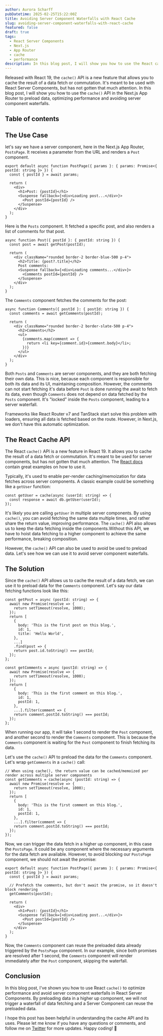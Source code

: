 ```yaml
---
author: Aurora Scharff
pubDatetime: 2025-02-25T15:22:00Z
title: Avoiding Server Component Waterfalls with React Cache
slug: avoiding-server-component-waterfalls-with-react-cache
featured: false
draft: true
tags:
  - React Server Components
  - Next.js
  - App Router
  - cache
  - performance
description: In this blog post, I will show you how to use the React cache() API in the Next.js App Router with React Server Components to optimize performance and avoid server component waterfalls.
---
```


Released with React 19, the `cache()` API is a new feature that allows you to cache the result of a data fetch or commutation. It's meant to be used with React Server Components, but has not gotten that much attention. In this blog post, I will show you how to use the `cache()` API in the Next.js App Router to preload data, optimizing performance and avoiding server component waterfalls.

## Table of contents

## The Use Case

let's say we have a server component, here in the Next.js App Router, `PostsPage`. It receives a parameter from the URL and renders a `Post` component.

```tsx
export default async function PostPage({ params }: { params: Promise<{ postId: string }> }) {
  const { postId } = await params;

  return (
    <div>
      <h1>Post: {postId}</h1>
      <Suspense fallback={<div>Loading post...</div>}>
        <Post postId={postId} />
      </Suspense>
    </div>
  );
}
```

Here is the `Posts` component. It fetched a specific post, and also renders a list of comments for that post.

```tsx
async function Post({ postId }: { postId: string }) {
  const post = await getPost(postId);

  return (
    <div className="rounded border-2 border-blue-500 p-4">
      <h2>Title: {post?.title}</h2>
      Post comments:
      <Suspense fallback={<div>Loading comments...</div>}>
        <Comments postId={postId} />
      </Suspense>
    </div>
  );
}
```

The `Comments` component fetches the comments for the post:

```tsx
async function Comments({ postId }: { postId: string }) {
  const comments = await getComments(postId);

  return (
    <div className="rounded border-2 border-slate-500 p-4">
      <h2>Comments</h2>
      <ul>
        {comments.map(comment => {
          return <li key={comment.id}>{comment.body}</li>;
        })}
      </ul>
    </div>
  );
}
```

Both `Posts` and `Comments` are server components, and they are both fetching their own data. This is nice, because each component is responsible for both its data and its UI, maintaining composition. However, the comments can not start fetching it's data before `Post` is done running the await to fetch its data, even though `Comments` does not depend on data fetched by the `Posts` component. It's "locked" inside the `Posts` component, leading to a server waterfall.

Frameworks like React Router v7 and TanStack start solve this problem with loaders, ensuring all data is fetched based on the route. However, in Next.js, we don't have this automatic optimization.

## The React Cache API

The React `cache()` API is a new feature in React 19. It allows you to cache the result of a data fetch or commutation. It's meant to be used for server components, but has not gotten that much attention. The [React docs](https://react.dev/reference/react/cache) contain great examples on how to use it.

Typically, it's used to enable per-render caching/memoization for data fetches across server components. A classic example could be something like a `getUser` function:

```tsx
const getUser = cache(async (userId: string) => {
  const response = await db.getUser(userId);
});
```

It's likely you are calling `getUser` in multiple server components. By using `cache()`, you can avoid fetching the same data multiple times, and rather share the return value, improving performance. The `cache()` API also allows us to keep the data fetching inside the components.Without this API, we have to hoist data fetching to a higher component to achieve the same performance, breaking composition.

However, the `cache()` API can also be used to avoid be used to preload data. Let's see how we can use it to avoid server component waterfalls.

## The Solution

Since the `cache()` API allows us to cache the result of a data fetch, we can use it to preload data for the `Comments` component. Let's say our data fetching functions look like this:

```tsx
const getPost = async (postId: string) => {
  await new Promise(resolve => {
    return setTimeout(resolve, 1000);
  });
  return [
    {
      body: 'This is the first post on this blog.',
      id: 1,
      title: 'Hello World',
    },
    ...]
    .find(post => {
    return post.id.toString() === postId;
  });
};
```

```tsx
const getComments = async (postId: string) => {
  await new Promise(resolve => {
    return setTimeout(resolve, 1000);
  });
  return [
    {
      body: 'This is the first comment on this blog.',
      id: 1,
      postId: 1,
    },
    ...].filter(comment => {
    return comment.postId.toString() === postId;
  });
};
```

When running our app, it will take 1 second to render the `Post` component, and another second to render the `Comments` component. This is because the `Comments` component is waiting for the `Post` component to finish fetching its data.

Let's use the `cache()` API to preload the data for the `Comments` component. Let's wrap `getComments` in a `cache()` call:

```tsx
// When using cache(), the return value can be cached/memoized per render across multiple server components
const getComments = cache(async (postId: string) => {
  await new Promise(resolve => {
    return setTimeout(resolve, 1000);
  });
  return [
    {
      body: 'This is the first comment on this blog.',
      id: 1,
      postId: 1,
    },
    ...].filter(comment => {
    return comment.postId.toString() === postId;
  });
});
```

Now, we can trigger the data fetch in a higher up component, in this case the `PostsPage`. It could be any component where the necessary arguments for the data fetch are available. However, to avoid blocking our `PostsPage` component, we should not await the promise:

```tsx
export default async function PostPage({ params }: { params: Promise<{ postId: string }> }) {
  const { postId } = await params;

  // Prefetch the comments, but don't await the promise, so it doesn't block rendering
  getComments(postId);

  return (
    <div>
      <h1>Post: {postId}</h1>
      <Suspense fallback={<div>Loading post...</div>}>
        <Post postId={postId} />
      </Suspense>
    </div>
  );
}
```

Now, the `Comments` component can reuse the preloaded data already triggered by the `PostsPage` component. In our example, since both promises are resolved after 1 second, the `Comments` component will render immediately after the `Post` component, skipping the waterfall.

## Conclusion

In this blog post, I've shown you how to use React `cache()` to optimize performance and avoid server component waterfalls in React Server Components. By preloading data in a higher up component, we will not trigger a waterfall of data fetching and a Server Component can reuse the preloaded data.

I hope this post has been helpful in understanding the cache API and its uses. Please let me know if you have any questions or comments, and follow me on [Twitter](https://twitter.com/aurorascharff) for more updates. Happy coding! 🚀
